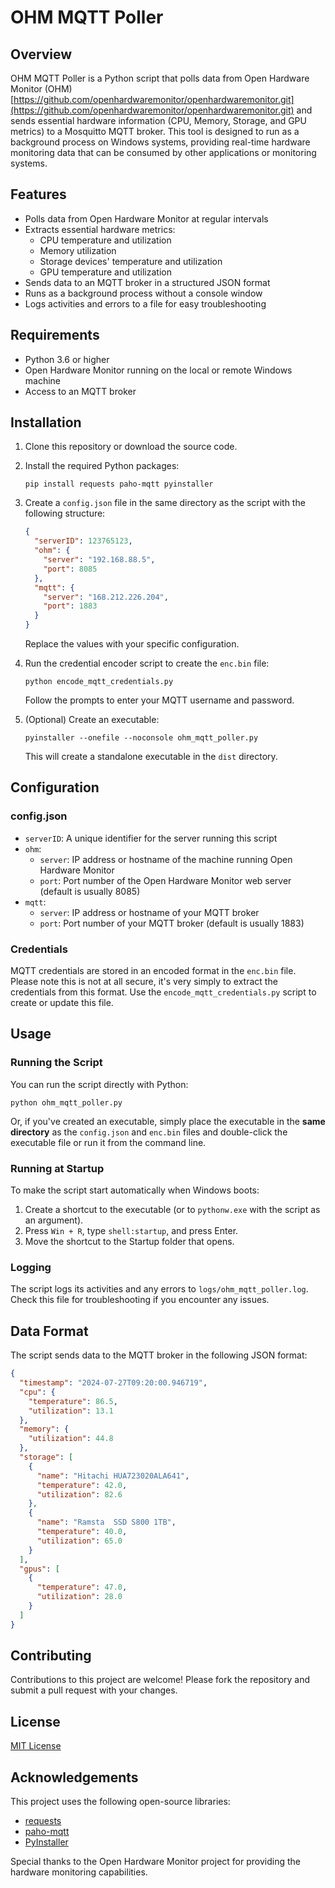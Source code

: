 # OHM MQTT Poller

## Overview

OHM MQTT Poller is a Python script that polls data from Open Hardware Monitor (OHM) [https://github.com/openhardwaremonitor/openhardwaremonitor.git](https://github.com/openhardwaremonitor/openhardwaremonitor.git) and sends essential hardware information (CPU, Memory, Storage, and GPU metrics) to a Mosquitto MQTT broker. This tool is designed to run as a background process on Windows systems, providing real-time hardware monitoring data that can be consumed by other applications or monitoring systems.

## Features

- Polls data from Open Hardware Monitor at regular intervals
- Extracts essential hardware metrics:
  - CPU temperature and utilization
  - Memory utilization
  - Storage devices' temperature and utilization
  - GPU temperature and utilization
- Sends data to an MQTT broker in a structured JSON format
- Runs as a background process without a console window
- Logs activities and errors to a file for easy troubleshooting

## Requirements

- Python 3.6 or higher
- Open Hardware Monitor running on the local or remote Windows machine
- Access to an MQTT broker

## Installation

1. Clone this repository or download the source code.
2. Install the required Python packages:
   
   ```
   pip install requests paho-mqtt pyinstaller
   ```
3. Create a `config.json` file in the same directory as the script with the following structure:
   
   ```json
   {
     "serverID": 123765123,
     "ohm": {
       "server": "192.168.88.5",
       "port": 8085
     },
     "mqtt": {
       "server": "168.212.226.204",
       "port": 1883
     }
   }
   ```
   
   Replace the values with your specific configuration.
4. Run the credential encoder script to create the `enc.bin` file:
   
   ```
   python encode_mqtt_credentials.py
   ```
   
   Follow the prompts to enter your MQTT username and password.
5. (Optional) Create an executable:
   
   ```
   pyinstaller --onefile --noconsole ohm_mqtt_poller.py
   ```
   
   This will create a standalone executable in the `dist` directory.

## Configuration

### config.json

- `serverID`: A unique identifier for the server running this script
- `ohm`:
  - `server`: IP address or hostname of the machine running Open Hardware Monitor
  - `port`: Port number of the Open Hardware Monitor web server (default is usually 8085)
- `mqtt`:
  - `server`: IP address or hostname of your MQTT broker
  - `port`: Port number of your MQTT broker (default is usually 1883)

### Credentials

MQTT credentials are stored in an encoded format in the `enc.bin` file. Please note this is not at all secure, it's very simply to extract the credentials from this format. Use the `encode_mqtt_credentials.py` script to create or update this file.

## Usage

### Running the Script

You can run the script directly with Python:

```
python ohm_mqtt_poller.py
```

Or, if you've created an executable, simply place the executable in the **same directory** as the `config.json` and `enc.bin` files and double-click the executable file or run it from the command line.

### Running at Startup

To make the script start automatically when Windows boots:

1. Create a shortcut to the executable (or to `pythonw.exe` with the script as an argument).
2. Press `Win + R`, type `shell:startup`, and press Enter.
3. Move the shortcut to the Startup folder that opens.

### Logging

The script logs its activities and any errors to `logs/ohm_mqtt_poller.log`. Check this file for troubleshooting if you encounter any issues.

## Data Format

The script sends data to the MQTT broker in the following JSON format:

```json
{
  "timestamp": "2024-07-27T09:20:00.946719",
  "cpu": {
    "temperature": 86.5,
    "utilization": 13.1
  },
  "memory": {
    "utilization": 44.8
  },
  "storage": [
    {
      "name": "Hitachi HUA723020ALA641",
      "temperature": 42.0,
      "utilization": 82.6
    },
    {
      "name": "Ramsta  SSD S800 1TB",
      "temperature": 40.0,
      "utilization": 65.0
    }
  ],
  "gpus": [
    {
      "temperature": 47.0,
      "utilization": 28.0
    }
  ]
}
```

## Contributing

Contributions to this project are welcome! Please fork the repository and submit a pull request with your changes.

## License

[MIT License](LICENSE)

## Acknowledgements

This project uses the following open-source libraries:

- [requests](https://docs.python-requests.org/en/master/)
- [paho-mqtt](https://pypi.org/project/paho-mqtt/)
- [PyInstaller](https://www.pyinstaller.org/)

Special thanks to the Open Hardware Monitor project for providing the hardware monitoring capabilities.

